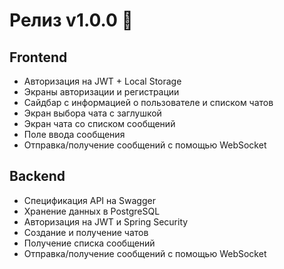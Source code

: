 # Релиз v1.0.0 🎉

## Frontend

- Авторизация на JWT + Local Storage
- Экраны авторизации и регистрации
- Сайдбар с информацией о пользователе и списком чатов
- Экран выбора чата с заглушкой
- Экран чата со списком сообщений
- Поле ввода сообщения
- Отправка/получение сообщений с помощью WebSocket

## Backend

- Спецификация API на Swagger
- Хранение данных в PostgreSQL
- Авторизация на JWT и Spring Security
- Создание и получение чатов
- Получение списка сообщений
- Отправка/получение сообщений с помощью WebSocket
